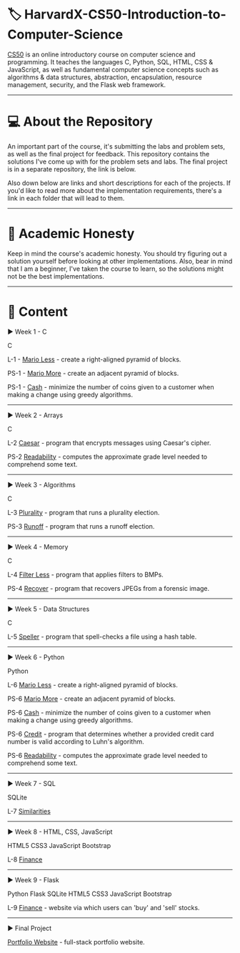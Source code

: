 # 🏷️ HarvardX-CS50-Introduction-to-Computer-Science

[CS50](https://www.edx.org/learn/computer-science/harvard-university-cs50-s-introduction-to-computer-science) is an online introductory course on computer science and programming. It teaches the languages C, Python, SQL, HTML, CSS & JavaScript, as well as fundamental computer science concepts such as algorithms & data structures, abstraction, encapsulation, resource management, security, and the Flask web framework.

---

# 💻 About the Repository

An important part of the course, it's submitting the labs and problem sets, as well as the final project for feedback. This repository contains the solutions I've come up with for the problem sets and labs. The final project is in a separate repository, the link is below.

Also down below are links and short descriptions for each of the projects. If you'd like to read more about the implementation requirements, there's a link in each folder that will lead to them.

---

# 📕 Academic Honesty

Keep in mind the course's academic honesty. You should try figuring out a solution yourself before looking at other implementations. Also, bear in mind that I am a beginner, I've taken the course to learn, so the solutions might not be the best implementations.

---

# 📖 Content


▶️ Week 1 - C

C

L-1 - [Mario Less](https://github.com/Hakanerdn/HarvardX-CS50-Introduction-to-Computer-Science/blob/main/Week%201/mario.c) - create a right-aligned pyramid of blocks.

PS-1 - [Mario More](https://github.com/Hakanerdn/HarvardX-CS50-Introduction-to-Computer-Science/blob/main/Week%201/mario_advanced.c) - create an adjacent pyramid of blocks.

PS-1 - [Cash](https://github.com/Hakanerdn/HarvardX-CS50-Introduction-to-Computer-Science/blob/main/Week%201/cash.c) - minimize the number of coins given to a customer when making a change using greedy algorithms.

---

▶️ Week 2 - Arrays

C

L-2 [Caesar](https://github.com/Hakanerdn/HarvardX-CS50-Introduction-to-Computer-Science/blob/main/Week%202/ceaser.c) - program that encrypts messages using Caesar's cipher.

PS-2 [Readability](https://github.com/Hakanerdn/HarvardX-CS50-Introduction-to-Computer-Science/blob/main/Week%202/readability.c) - computes the approximate grade level needed to comprehend some text.

---


▶️ Week 3 - Algorithms

C

L-3 [Plurality](https://github.com/Hakanerdn/HarvardX-CS50-Introduction-to-Computer-Science/blob/main/Week%203/plurality.c) - program that runs a plurality election.

PS-3 [Runoff](https://github.com/Hakanerdn/HarvardX-CS50-Introduction-to-Computer-Science/blob/main/Week%203/runoff.c) - program that runs a runoff election.

---


▶️ Week 4 - Memory

C

L-4 [Filter Less](https://github.com/Hakanerdn/HarvardX-CS50-Introduction-to-Computer-Science/tree/main/Week%204/filter) - program that applies filters to BMPs.

PS-4 [Recover](https://github.com/Hakanerdn/HarvardX-CS50-Introduction-to-Computer-Science/tree/main/Week%204/recover) - program that recovers JPEGs from a forensic image.

---


▶️ Week 5 - Data Structures

C

L-5 [Speller](https://github.com/Hakanerdn/HarvardX-CS50-Introduction-to-Computer-Science/tree/main/Week%205/speller) - program that spell-checks a file using a hash table.

---


▶️ Week 6 - Python

Python

L-6 [Mario Less](https://github.com/Hakanerdn/HarvardX-CS50-Introduction-to-Computer-Science/blob/main/Week%206/marioLess.py) - create a right-aligned pyramid of blocks.

PS-6 [Mario More](https://github.com/Hakanerdn/HarvardX-CS50-Introduction-to-Computer-Science/blob/main/Week%206/marioAdvanced.py) - create an adjacent pyramid of blocks.

PS-6 [Cash](https://github.com/Hakanerdn/HarvardX-CS50-Introduction-to-Computer-Science/blob/main/Week%206/cash.py) - minimize the number of coins given to a customer when making a change using greedy algorithms.

PS-6 [Credit](https://github.com/Hakanerdn/HarvardX-CS50-Introduction-to-Computer-Science/blob/main/Week%206/credit.py) - program that determines whether a provided credit card number is valid according to Luhn's algorithm.

PS-6 [Readability](https://github.com/Hakanerdn/HarvardX-CS50-Introduction-to-Computer-Science/blob/main/Week%206/readability.py) - computes the approximate grade level needed to comprehend some text.

---

▶️ Week 7 - SQL

SQLite

L-7 [Similarities](https://github.com/Hakanerdn/HarvardX-CS50-Introduction-to-Computer-Science/tree/main/Week%208/Finance/finance)

---

▶️ Week 8 - HTML, CSS, JavaScript

HTML5 CSS3 JavaScript Bootstrap

L-8 [Finance](https://github.com/Hakanerdn/HarvardX-CS50-Introduction-to-Computer-Science/tree/main/Week%208/Finance/finance)

---

▶️ Week 9 - Flask

Python Flask SQLite HTML5 CSS3 JavaScript Bootstrap

L-9 [Finance](https://github.com/Hakanerdn/HarvardX-CS50-Introduction-to-Computer-Science/tree/main/Week%209/ProblemSet9/Finance) - website via which users can 'buy' and 'sell' stocks.

---

▶️ Final Project

[Portfolio Website](https://github.com/Hakanerdn/Personal-Portfolio) - full-stack portfolio website.
